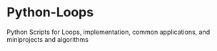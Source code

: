 # Python-Loops
Python Scripts for Loops, implementation, common applications, and miniprojects and algorithms
